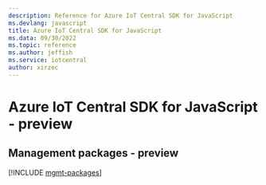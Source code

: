 ```yaml
---
description: Reference for Azure IoT Central SDK for JavaScript
ms.devlang: javascript
title: Azure IoT Central SDK for JavaScript
ms.data: 09/30/2022
ms.topic: reference
ms.author: jeffish
ms.service: iotcentral
author: xirzec
---
```

# Azure IoT Central SDK for JavaScript - preview

## Management packages - preview
[!INCLUDE [mgmt-packages](iot-central-mgmt-index.md)]